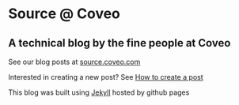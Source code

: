 # Source @ Coveo
## A technical blog by the fine people at Coveo

See our blog posts at [source.coveo.com](http://source.coveo.com)

Interested in creating a new post? See [How to create a post](https://github.com/Coveo/coveo.github.io/wiki/How-to-create-a-post)

This blog was built using [Jekyll](http://jekyllrb.com/) hosted by github pages

